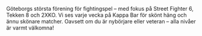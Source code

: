 Göteborgs största förening för fightingspel – med fokus på Street Fighter 6, Tekken 8 och 2XKO.
Vi ses varje vecka på Kappa Bar för skönt häng och ännu skönare matcher.
Oavsett om du är nybörjare eller veteran – alla nivåer är varmt välkomna!